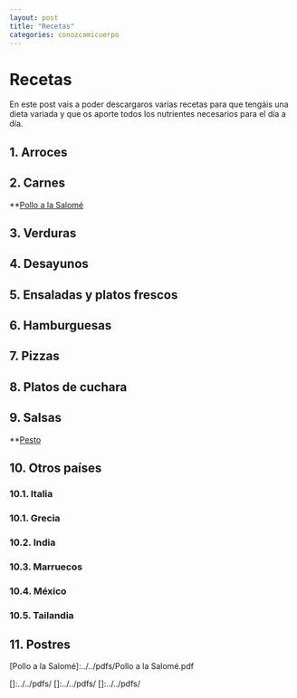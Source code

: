 ```yaml
---
layout: post
title: "Recetas"
categories: conozcomicuerpo
---
```


# Recetas

En este post vais a poder descargaros varias recetas para que tengáis una dieta variada y que os aporte todos los nutrientes necesarios para el día a día.

## 1. Arroces

## 2. Carnes

**[Pollo a la Salomé](https://danieledufis.github.io/pdfs/Pollo%20a%20la%20Salome%CC%81.pdf)



## 3. Verduras

## 4. Desayunos

## 5. Ensaladas y platos frescos

## 6. Hamburguesas

## 7. Pizzas

## 8. Platos de cuchara

## 9. Salsas

**[Pesto](https://danieledufis.github.io/pdfs/Pesto.pdf)

## 10. Otros países

###  10.1. Italia

###  10.1. Grecia

###  10.2. India

###  10.3. Marruecos

###  10.4. México

###  10.5. Tailandia

## 11. Postres







[Pollo a la Salomé]:../../pdfs/Pollo a la Salomé.pdf

[Pesto]:../../pdfs/Pesto.pdf
[]:../../pdfs/
[]:../../pdfs/
[]:../../pdfs/
